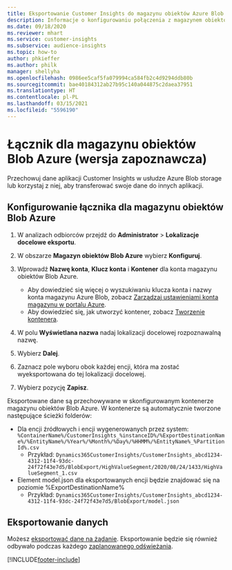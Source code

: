 ```yaml
---
title: Eksportowanie Customer Insights do magazynu obiektów Azure Blob
description: Informacje o konfigurowaniu połączenia z magazynem obiektów Blob Azure.
ms.date: 09/18/2020
ms.reviewer: mhart
ms.service: customer-insights
ms.subservice: audience-insights
ms.topic: how-to
author: phkieffer
ms.author: philk
manager: shellyha
ms.openlocfilehash: 0986ee5caf5fa079994ca584fb2c4d9294ddb80b
ms.sourcegitcommit: bae40184312ab27b95c140a044875c2daea37951
ms.translationtype: HT
ms.contentlocale: pl-PL
ms.lasthandoff: 03/15/2021
ms.locfileid: "5596190"
---
```

# <a name="connector-for-azure-blob-storage-preview"></a>Łącznik dla magazynu obiektów Blob Azure (wersja zapoznawcza)

Przechowuj dane aplikacji Customer Insights w usłudze Azure Blob storage lub korzystaj z niej, aby transferować swoje dane do innych aplikacji.

## <a name="configure-the-connector-for-azure-blob-storage"></a>Konfigurowanie łącznika dla magazynu obiektów Blob Azure

1. W analizach odbiorców przejdź do **Administrator** > **Lokalizacje docelowe eksportu**.

1. W obszarze **Magazyn obiektów Blob Azure** wybierz **Konfiguruj**.

1. Wprowadź **Nazwę konta**, **Klucz konta** i **Kontener** dla konta magazynu obiektów Blob Azure.
    - Aby dowiedzieć się więcej o wyszukiwaniu klucza konta i nazwy konta magazynu Azure Blob, zobacz [Zarządzaj ustawieniami konta magazynu w portalu Azure](/azure/storage/common/storage-account-manage).
    - Aby dowiedzieć się, jak utworzyć kontener, zobacz [Tworzenie kontenera](/azure/storage/blobs/storage-quickstart-blobs-portal#create-a-container).

1. W polu **Wyświetlana nazwa** nadaj lokalizacji docelowej rozpoznawalną nazwę.

1. Wybierz **Dalej**.

1. Zaznacz pole wyboru obok każdej encji, która ma zostać wyeksportowana do tej lokalizacji docelowej.

1. Wybierz pozycję **Zapisz**.

Eksportowane dane są przechowywane w skonfigurowanym kontenerze magazynu obiektów Blob Azure. W kontenerze są automatycznie tworzone następujące ścieżki folderów:

- Dla encji źródłowych i encji wygenerowanych przez system: `%ContainerName%/CustomerInsights_%instanceID%/%ExportDestinationName%/%EntityName%/%Year%/%Month%/%Day%/%HHMM%/%EntityName%_%PartitionId%.csv`
  - Przykład: `Dynamics365CustomerInsights/CustomerInsights_abcd1234-4312-11f4-93dc-24f72f43e7d5/BlobExport/HighValueSegment/2020/08/24/1433/HighValueSegment_1.csv`
- Element model.json dla eksportowanych encji będzie znajdować się na poziomie %ExportDestinationName%
  - Przykład: `Dynamics365CustomerInsights/CustomerInsights_abcd1234-4312-11f4-93dc-24f72f43e7d5/BlobExport/model.json`

## <a name="export-the-data"></a>Eksportowanie danych

Możesz [eksportować dane na żądanie](export-destinations.md#export-data-on-demand). Eksportowanie będzie się również odbywało podczas każdego [zaplanowanego odświeżania](system.md#schedule-tab).


[!INCLUDE[footer-include](../includes/footer-banner.md)]
